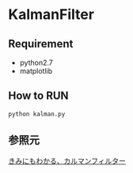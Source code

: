 # KalmanFilter

## Requirement
- python2.7
- matplotlib

## How to RUN

```
python kalman.py
```

## 参照元
[きみにもわかる、カルマンフィルター](https://qiita.com/deaikei/items/00a2716ecc3e944c139a)
